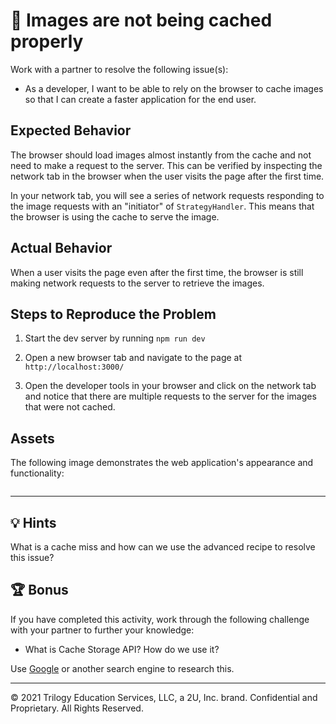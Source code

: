 # 🐛 Images are not being cached properly

Work with a partner to resolve the following issue(s):

* As a developer, I want to be able to rely on the browser to cache images so that I can create a faster application for the end user.

## Expected Behavior

The browser should load images almost instantly from the cache and not need to make a request to the server. This can be verified by inspecting the network tab in the browser when the user visits the page after the first time.

In your network tab, you will see a series of network requests responding to the image requests with an "initiator" of `StrategyHandler`. This means that the browser is using the cache to serve the image. 

## Actual Behavior

When a user visits the page even after the first time, the browser is still making network requests to the server to retrieve the images.

## Steps to Reproduce the Problem

1. Start the dev server by running `npm run dev`

2. Open a new browser tab and navigate to the page at `http://localhost:3000/`

3. Open the developer tools in your browser and click on the network tab and notice that there are multiple requests to the server for the images that were not cached.

## Assets

The following image demonstrates the web application's appearance and functionality:

![]()

---
## 💡 Hints

What is a cache miss and how can we use the advanced recipe to resolve this issue?

## 🏆 Bonus

If you have completed this activity, work through the following challenge with your partner to further your knowledge:

* What is Cache Storage API? How do we use it?

Use [Google](https://www.google.com) or another search engine to research this.

---
© 2021 Trilogy Education Services, LLC, a 2U, Inc. brand. Confidential and Proprietary. All Rights Reserved.

